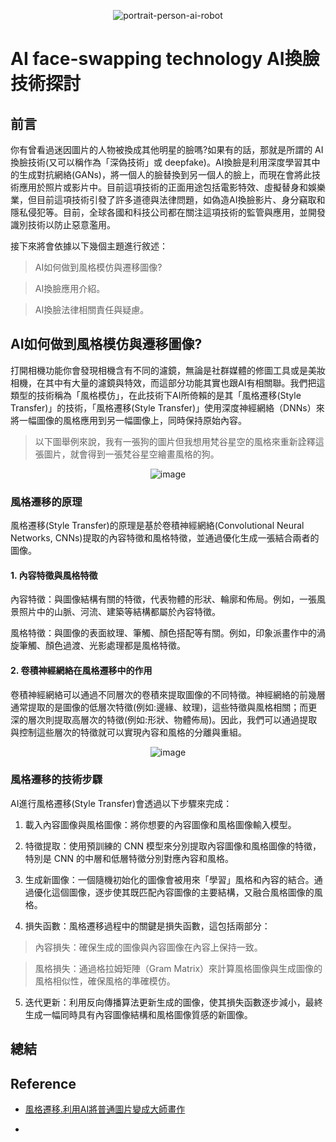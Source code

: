 <div align=center>

![portrait-person-ai-robot](https://github.com/user-attachments/assets/c7ec9000-59b4-4bcf-9fd6-2962df361d1d)


</div>

# AI face-swapping technology AI換臉技術探討

## 前言
你有曾看過迷因圖片的人物被換成其他明星的臉嗎?如果有的話，那就是所謂的 AI換臉技術(又可以稱作為「深偽技術」或 deepfake)。AI換臉是利用深度學習其中的生成對抗網絡(GANs)，將一個人的臉替換到另一個人的臉上，而現在會將此技術應用於照片或影片中。目前這項技術的正面用途包括電影特效、虛擬替身和娛樂業，但目前這項技術引發了許多道德與法律問題，如偽造AI換臉影片、身分竊取和隱私侵犯等。目前，全球各國和科技公司都在關注這項技術的監管與應用，並開發識別技術以防止惡意濫用。

接下來將會依據以下幾個主題進行敘述：
> AI如何做到風格模仿與遷移圖像?

> AI換臉應用介紹。

> AI換臉法律相關責任與疑慮。

## AI如何做到風格模仿與遷移圖像?
打開相機功能你會發現相機含有不同的濾鏡，無論是社群媒體的修圖工具或是美妝相機，在其中有大量的濾鏡與特效，而這部分功能其實也跟AI有相關聯。我們把這類型的技術稱為「風格模仿」，在此技術下AI所倚賴的是其「風格遷移(Style Transfer)」的技術，「風格遷移(Style Transfer)」使用深度神經網絡（DNNs）來將一幅圖像的風格應用到另一幅圖像上，同時保持原始內容。

> 以下圖舉例來說，我有一張狗的圖片但我想用梵谷星空的風格來重新詮釋這張圖片，就會得到一張梵谷星空繪畫風格的狗。

<div align=center>

![image](https://github.com/user-attachments/assets/48dc0574-8b14-4422-9fd7-c30132962d04)

</div>

### 風格遷移的原理
風格遷移(Style Transfer)的原理是基於卷積神經網絡(Convolutional Neural Networks, CNNs)提取的內容特徵和風格特徵，並通過優化生成一張結合兩者的圖像。

#### 1. 內容特徵與風格特徵
內容特徵：與圖像結構有關的特徵，代表物體的形狀、輪廓和佈局。例如，一張風景照片中的山脈、河流、建築等結構都屬於內容特徵。

風格特徵：與圖像的表面紋理、筆觸、顏色搭配等有關。例如，印象派畫作中的渦旋筆觸、顏色過渡、光影處理都是風格特徵。

#### 2. 卷積神經網絡在風格遷移中的作用
卷積神經網絡可以通過不同層次的卷積來提取圖像的不同特徵。神經網絡的前幾層通常提取的是圖像的低層次特徵(例如:邊緣、紋理)，這些特徵與風格相關；而更深的層次則提取高層次的特徵(例如:形狀、物體佈局)。因此，我們可以通過提取與控制這些層次的特徵就可以實現內容和風格的分離與重組。

<div align=center>

![image](https://github.com/user-attachments/assets/13e894ac-4f02-4fb5-9636-ac177fa96f30)

</div>

### 風格遷移的技術步驟
AI進行風格遷移(Style Transfer)會透過以下步驟來完成：

1. 載入內容圖像與風格圖像：將你想要的內容圖像和風格圖像輸入模型。

2. 特徵提取：使用預訓練的 CNN 模型來分別提取內容圖像和風格圖像的特徵，特別是 CNN 的中層和低層特徵分別對應內容和風格。

3. 生成新圖像：一個隨機初始化的圖像會被用來「學習」風格和內容的結合。通過優化這個圖像，逐步使其既匹配內容圖像的主要結構，又融合風格圖像的風格。

4. 損失函數：風格遷移過程中的關鍵是損失函數，這包括兩部分：

> 內容損失：確保生成的圖像與內容圖像在內容上保持一致。

> 風格損失：通過格拉姆矩陣（Gram Matrix）來計算風格圖像與生成圖像的風格相似性，確保風格的準確模仿。

5. 迭代更新：利用反向傳播算法更新生成的圖像，使其損失函數逐步減小，最終生成一幅同時具有內容圖像結構和風格圖像質感的新圖像。

## 總結


## Reference
- [風格遷移.利用AI將普通圖片變成大師畫作](https://medium.com/@lifelab.tw/%E9%A2%A8%E6%A0%BC%E9%81%B7%E7%A7%BB-%E5%88%A9%E7%94%A8ai%E5%B0%87%E6%99%AE%E9%80%9A%E5%9C%96%E7%89%87%E8%AE%8A%E6%88%90%E5%A4%A7%E5%B8%AB%E7%95%AB%E4%BD%9C-5de6fabe62f3)

- 
